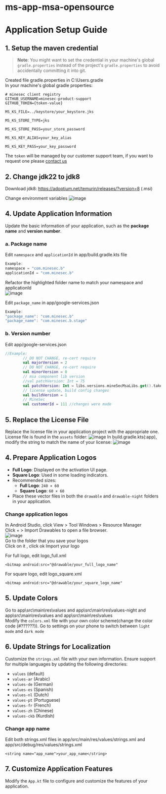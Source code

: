 # ms-app-msa-opensource
# Application Setup Guide

## 1. Setup the maven credential
> **Note**: You might want to set the credential in your machine's global `gradle.properties` instead of the project's `gradle.properties` to avoid accidentally committing it into git.

Created file gradle.properties in C:\Users<YourUsername>.gradle\
In your machine's global gradle properties:

```text file="~/.gradle/gradle.properties"
# minesec client registry
GITHUB_USERNAME=minesec-product-support
GITHUB_TOKEN={token-value}

MS_KS_FILE=../keystore/your_keystore.jks

MS_KS_STORE_TYPE=jks

MS_KS_STORE_PASS=your_store_password

MS_KS_KEY_ALIAS=your_key_alias

MS_KS_KEY_PASS=your_key_password
```
The `token` will be managed by our customer support team, if you want to request one please [contact us](mailto:support@theminesec.com?subject=Request%20for%20registry%20credential)

## 2. Change jdk22 to jdk8
Download jdk8: https://adoptium.net/temurin/releases/?version=8    (.msi)

Change environment variables
![image](https://github.com/user-attachments/assets/b470c0b2-c1b2-4a17-b3a0-a08a389e822c)


## 4. Update Application Information
Update the basic information of your application, such as the **package name** and **version number**.

### a. Package name
Edit `namespace` and `applicationId` in app/build.gradle.kts file <br>

```kotlin
Example:
namespace = "com.minesec.b"
applicationId = "com.minesec.b"
```
Refactor the highlighted folder name to match your namespace and applicationId <br>
![image](https://github.com/user-attachments/assets/1d3d9f52-7196-4203-90f4-e2ad60af5eaf) <br>

Edit `package_name` in app/google-services.json
```kotlin
Example:
"package_name": "com.minesec.b"
"package_name": "com.minesec.b.stage"
```
### b. Version number
Edit  app/google-services.json <br>

```kotlin
//Example:
        // DO NOT CHANGE, re-cert require
        val majorVersion = 2
        // DO NOT CHANGE, re-cert require
        val minorVersion = 0
        // msa component lib version
        //val patchVersion: Int = 75
        val patchVersion: Int = libs.versions.mineSecMsaLibs.get().takeLast(3).takeLastWhile { it.isDigit() }.toInt()
        // license update, build config changes
        val buildVersion = 1
        // MineSec
        val customerId = 111 //changes were made
```

## 5. Replace the License File
Replace the license file in your application project with the appropriate one.
License file is found in the `assets` folder:
![image](https://github.com/user-attachments/assets/085a0128-19ae-4ffb-9ad1-93d87def0744)
In build.gradle.kts(:app), modify the string to match the name of your license:
![image](https://github.com/user-attachments/assets/6a19bc9e-19f3-4c1a-b7ab-5be86deff6e3)

## 4. Prepare Application Logos
- **Full Logo**: Displayed on the activation UI page.
- **Square Logo**: Used in some loading indicators.
- Recommended sizes:
    - **Full Logo**: `240 × 60`
    - **Square Logo**: `60 × 60`
- Place these vector files in both the `drawable` and `drawable-night` folders in your application.

### Change application logos
In Android Studio, click View > Tool Windows > Resource Manager <br>
Click + > Import Drawables to open a file browser. <br>
![image](https://github.com/user-attachments/assets/cef77d8f-a42b-44f0-b28a-bd5075e784f1)  <br>
Go to the folder that you save your logos <br>
Click on it , click ok 
Import your logo

For full logo, edit logo_full.xml
```
<bitmap android:src="@drawable/your_full_logo_name"
```
For square logo, edit logo_square.xml
```
<bitmap android:src="@drawable/your_square_logo_name"
```

## 5. Update Colors
Go to app\src\main\res\values and app\src\main\res\values-night and app\src\main\res\values and app\src\main\res\values<br>
Modify the `colors.xml` file with your own color scheme(change the color code (#??????)). 
Go to settings on your phone to switch between `light mode` and `dark mode`

## 6. Update Strings for Localization
Customize the `strings.xml` file with your own information. Ensure support for multiple languages by updating the following directories:
- `values` (default)
- `values-ar` (Arabic)
- `values-de` (German)
- `values-es` (Spanish)
- `values-nl` (Dutch)
- `values-pt` (Portuguese)
- `values-fr` (French)
- `values-zh` (Chinese)
- `values-ckb` (Kurdish)
### Change app name
Edit both strings.xml files in app/src/main/res/values/strings.xml and app/src/debug/res/values/strings.xml <br>
```
<string name="app_name">your_app_name</string>
```

## 7. Customize Application Features
Modify the `App.kt` file to configure and customize the features of your application.
